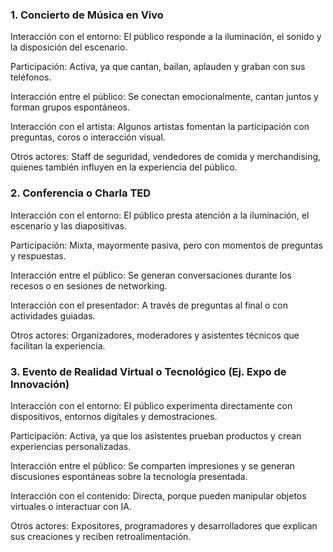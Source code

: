 ### 1. Concierto de Música en Vivo

Interacción con el entorno: El público responde a la iluminación, el sonido y la disposición del escenario.

Participación: Activa, ya que cantan, bailan, aplauden y graban con sus teléfonos.

Interacción entre el público: Se conectan emocionalmente, cantan juntos y forman grupos espontáneos.

Interacción con el artista: Algunos artistas fomentan la participación con preguntas, coros o interacción visual.

Otros actores: Staff de seguridad, vendedores de comida y merchandising, quienes también influyen en la experiencia del público.

### 2. Conferencia o Charla TED
Interacción con el entorno: El público presta atención a la iluminación, el escenario y las diapositivas.

Participación: Mixta, mayormente pasiva, pero con momentos de preguntas y respuestas.

Interacción entre el público: Se generan conversaciones durante los recesos o en sesiones de networking.

Interacción con el presentador: A través de preguntas al final o con actividades guiadas.

Otros actores: Organizadores, moderadores y asistentes técnicos que facilitan la experiencia.

### 3. Evento de Realidad Virtual o Tecnológico (Ej. Expo de Innovación)
Interacción con el entorno: El público experimenta directamente con dispositivos, entornos digitales y demostraciones.

Participación: Activa, ya que los asistentes prueban productos y crean experiencias personalizadas.

Interacción entre el público: Se comparten impresiones y se generan discusiones espontáneas sobre la tecnología presentada.

Interacción con el contenido: Directa, porque pueden manipular objetos virtuales o interactuar con IA.

Otros actores: Expositores, programadores y desarrolladores que explican sus creaciones y reciben retroalimentación.
